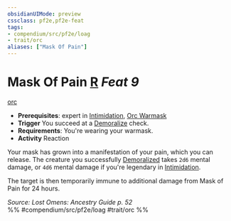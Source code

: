 ```yaml
---
obsidianUIMode: preview
cssclass: pf2e,pf2e-feat
tags:
- compendium/src/pf2e/loag
- trait/orc
aliases: ["Mask Of Pain"]
---
```

# Mask Of Pain  [R](../../rules/core-rulebook/chapter-9-playing-the-game.md#Actions "Reaction") *Feat 9*  
[orc](../../rules/traits/orc.md)  

- **Prerequisites**: expert in [Intimidation](../skills.md#Intimidation), [Orc Warmask](orc-warmask-loag.md)
- **Trigger** You succeed at a [Demoralize](../../rules/actions/demoralize.md) check.
- **Requirements**: You're wearing your warmask.
- **Activity** Reaction

Your mask has grown into a manifestation of your pain, which you can release. The creature you successfully [Demoralized](../../rules/actions/demoralize.md) takes `2d6` mental damage, or `4d6` mental damage if you're legendary in [Intimidation](../skills.md#Intimidation).

The target is then temporarily immune to additional damage from Mask of Pain for 24 hours.

*Source: Lost Omens: Ancestry Guide p. 52*  
%% #compendium/src/pf2e/loag #trait/orc %%